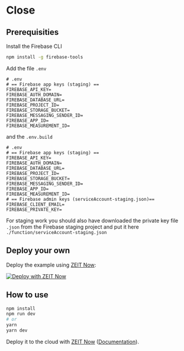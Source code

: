 # Close

## Prerequisities
Install the Firebase CLI
```bash
npm install -g firebase-tools
```

Add the file `.env`
```
# .env
# == Firebase app keys (staging) ==
FIREBASE_API_KEY=
FIREBASE_AUTH_DOMAIN=
FIREBASE_DATABASE_URL=
FIREBASE_PROJECT_ID=
FIREBASE_STORAGE_BUCKET=
FIREBASE_MESSAGING_SENDER_ID=
FIREBASE_APP_ID=
FIREBASE_MEASUREMENT_ID=
```
and the `.env.build`
```
# .env
# == Firebase app keys (staging) ==
FIREBASE_API_KEY=
FIREBASE_AUTH_DOMAIN=
FIREBASE_DATABASE_URL=
FIREBASE_PROJECT_ID=
FIREBASE_STORAGE_BUCKET=
FIREBASE_MESSAGING_SENDER_ID=
FIREBASE_APP_ID=
FIREBASE_MEASUREMENT_ID=
# == Firebase admin keys (serviceAccount-staging.json)==
FIREBASE_CLIENT_EMAIL=
FIREBASE_PRIVATE_KEY=
```

For staging work you should also have downloaded the private key file `.json` from the Firebase staging project and put it here `./function/serviceAccount-staging.json`


## Deploy your own

Deploy the example using [ZEIT Now](https://zeit.co/now):

[![Deploy with ZEIT Now](https://zeit.co/button)](https://zeit.co/import/project?template=https://github.com/zeit/next.js/tree/canary/examples/with-redux-thunk)

## How to use

```bash
npm install
npm run dev
# or
yarn
yarn dev
```

Deploy it to the cloud with [ZEIT Now](https://zeit.co/import?filter=next.js&utm_source=github&utm_medium=readme&utm_campaign=next-example) ([Documentation](https://nextjs.org/docs/deployment)).